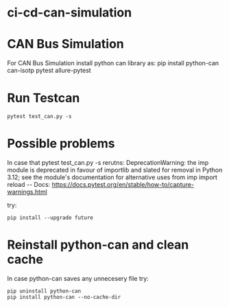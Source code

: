 # ci-cd-can-simulation
# CAN Bus Simulation
For  CAN Bus Simulation install python can library as:
pip install python-can can-isotp pytest allure-pytest

# Run Testcan
```
pytest test_can.py -s
```

# Possible problems
In case that pytest test_can.py -s rerutns:
 DeprecationWarning: the imp module is deprecated in favour of importlib and slated for removal in Python 3.12; see the module's documentation for alternative uses
    from imp import reload
-- Docs: https://docs.pytest.org/en/stable/how-to/capture-warnings.html

try: 
```
pip install --upgrade future
```

# Reinstall python-can and clean cache 
In case python-can saves any unnecesery file try:
```
pip uninstall python-can
pip install python-can --no-cache-dir
```

